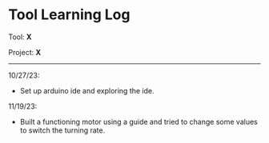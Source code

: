 # Tool Learning Log

Tool: **X**

Project: **X**

---

10/27/23:
* Set up arduino ide and exploring the ide.

11/19/23:
* Built a functioning motor using a guide and tried to change some values to switch the turning rate.


<!-- 
* Links you used today (websites, videos, etc)
* Things you tried, progress you made, etc
* Challenges, a-ha moments, etc
* Questions you still have
* What you're going to try next
-->
